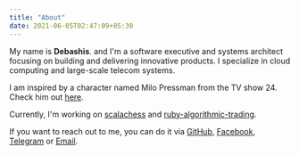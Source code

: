 ```yaml
---
title: "About"
date: 2021-06-05T02:47:09+05:30
---
```


My name is <b>Debashis</b>. and I'm a software executive and systems architect focusing on building and delivering innovative products. I specialize in cloud computing and large-scale telecom systems.


I am inspired by a character named Milo Pressman from the TV show 24. Check him out [here](https://en.wikipedia.org/wiki/Milo_Pressman).


Currently, I'm working on [scalachess](https://github.com/ornicar/scalachess) and [ruby-algorithmic-trading](https://github.com/pdebashis/ruby-algorithmic-trading).
 
If you want to reach out to me, you can do it via
[GitHub](https://github.com/pdebashis),
[Facebook](https://facebook.com/debashis.pradhan),
[Telegram](https://telegram.me/DP) or [Email](mailto://pdebashis@outlook.com).